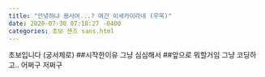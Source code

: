 ```yaml
---
title: "안녕하냐 용사여...? 여긴 이세카이라네 (우욱)"
date: 2020-07-30 07:18:27 -0400
categories: 초보 샌즈 sans.html
---
```

초보입니다 (궁서체로)
##시작한이유
그냥 심심해서
##앞으로 뭐할거임
그냥 코딩하고.. 어쩌구 저쩌구 

